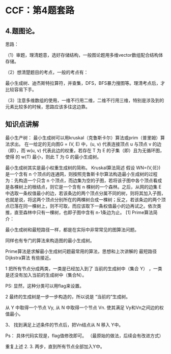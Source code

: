 # CCF：第4题套路

## 4.题图论。

思路：

（1）审题，理清题意，选好存储结构，一般图论题用多维vector数组配合结构体存储。

（2）想清楚题目的考点，一般的考点有：

最小生成树、迪杰斯特拉算符，并查集，DFS，BFS暴力搜图等。理清考点后，才比较容易下手。

（3）注意多维数组的使用，一维不行用二维，二维不行用三维，特别是涉及到的元素比较多的时候，思路应该多往这边靠。

## 知识点讲解
最小生产树：
最小生成树可以用kruskal（克鲁斯卡尔）算法或prim（普里姆）算法求出。
在一给定的无向图G = (V, E) 中，(u, v) 代表连接顶点 u 与顶点 v 的边（即），而 w(u, v) 代表此边的权重，若存在 T 为 E 的子集（即）且为无循环图，使得
的 w(T) 最小，则此 T 为 G 的最小生成树。

最小生成树其实是最小权重生成树的简称。
Kruskal算法简述
假设 WN=(V,{E}) 是一个含有 n 个顶点的连通网，则按照克鲁斯卡尔算法构造最小生成树的过程为：先构造一个只含 n 个顶点，而边集为空的子图，若将该子图中各个顶点看成是各棵树上的根结点，则它是一个含有 n 棵树的一个森林。之后，从网的边集 E 中选取一条权值最小的边，若该条边的两个顶点分属不同的树，则将其加入子图，也就是说，将这两个顶点分别所在的两棵树合成一棵树；反之，若该条边的两个顶点已落在同一棵树上，则不可取，而应该取下一条权值最小的边再试之。依次类推，直至森林中只有一棵树，也即子图中含有 n-1条边为止。 [1]
Prime算法简介：

最小生成树和最短路径一样，都是在实际中非常常见的图算法问题。

同样也有专门的算法来构造图的最小生成树。

Prime算法是求解最小生成树问题最常用的算法，思想和上次讲解的 最短路径Dijkstra算法 有些接近。

1 把所有节点分成两类，一类是已经加入到了 当前的生成树中（集合 Y） ，一类是还没有加入当前的生成树中（集合N）。

PS: 显然，这种分类可以用flag来设置。

2 最终的生成树是一步一步构造的，所以说是 “当前的”生成树。

从 Y 中取得一个节点 Vy, 从 N 中取得一个节点 Vn. 使其满足 Vy和Vn之间边的权值最小。

3、 找到满足上述条件的节点后，把Vn结点从 N 移入 Y中。

Ps： 具体代码实现是，flag值修改即可。 （最原始的做法，后续会有改进方式）

重复上述 2. 3. 两步，直到所有节点全部加入Y中。